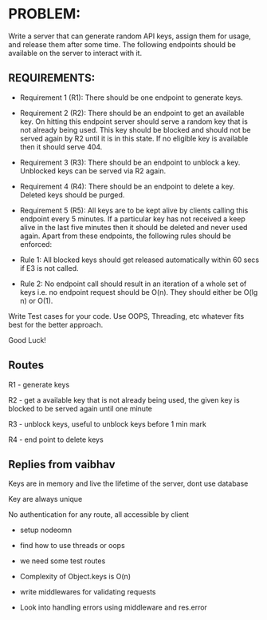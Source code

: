# PROBLEM:

Write a server that can generate random API keys, assign them for usage, and release them after some time. The following endpoints should be available on the server to interact with it.

## REQUIREMENTS:

- Requirement 1 (R1): There should be one endpoint to generate keys.

- Requirement 2 (R2): There should be an endpoint to get an available key. On hitting this endpoint server should serve a random key that is not already being used. This key should be blocked and should not be served again by R2 until it is in this state. If no eligible key is available then it should serve 404.

- Requirement 3 (R3): There should be an endpoint to unblock a key. Unblocked keys can be served via R2 again.

- Requirement 4 (R4): There should be an endpoint to delete a key. Deleted keys should be purged.

- Requirement 5 (R5): All keys are to be kept alive by clients calling this endpoint every 5 minutes. If a particular key has not received a keep alive in the last five minutes then it should be deleted and never used again.
Apart from these endpoints, the following rules should be enforced:

- Rule 1: All blocked keys should get released automatically within 60 secs if E3 is not called.

- Rule 2: No endpoint call should result in an iteration of a whole set of keys i.e. no endpoint request should be O(n). They should either be O(lg n) or O(1).

Write Test cases for your code. Use OOPS, Threading, etc whatever fits best for the better approach.

Good Luck!

## Routes

R1 - generate keys

R2 - get a available key that is not already being used, the given key is blocked to be served again until one minute

R3 - unblock keys, useful to unblock keys before 1 min mark

R4 - end point to delete keys

## Replies from vaibhav

Keys are in memory and live the lifetime of the server, dont use database

Key are always unique

No authentication for any route, all accessible by client

- setup nodeomn

- find how to use threads or oops

- we need some test routes

- Complexity of Object.keys is O(n)

- write middlewares for validating requests

- Look into handling errors using middleware and res.error